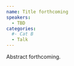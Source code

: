 ```yaml
---
name: Title forthcoming
speakers:
  - TBD
categories:
  #- Cat B
  - Talk
---
```


Abstract forthcoming.